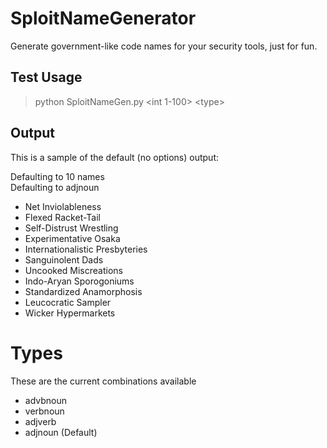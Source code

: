 # SploitNameGenerator
Generate government-like code names for your security tools, just for fun. 

## Test Usage
>python SploitNameGen.py \<int 1-100> \<type>

## Output
This is a sample of the default (no options) output:

Defaulting to 10 names<br>
Defaulting to adjnoun<br>

* Net Inviolableness
* Flexed Racket-Tail
* Self-Distrust Wrestling
* Experimentative Osaka
* Internationalistic Presbyteries
* Sanguinolent Dads
* Uncooked Miscreations
* Indo-Aryan Sporogoniums
* Standardized Anamorphosis
* Leucocratic Sampler
* Wicker Hypermarkets

# Types
These are the current combinations available
* advbnoun
* verbnoun
* adjverb
* adjnoun (Default)
